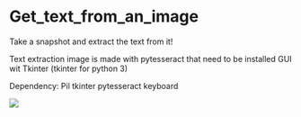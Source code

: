 # Get_text_from_an_image
Take a snapshot and extract the text from it!

Text extraction image is made with pytesseract that need to be installed
GUI wit Tkinter (tkinter for python 3)

Dependency:
Pil
tkinter
pytesseract
keyboard

![](https://media.giphy.com/media/kcHKXnw3FiGMr65U2I/giphy.gif)

